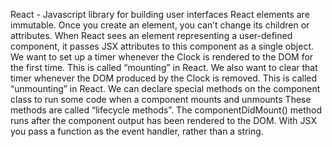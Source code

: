 React - Javascript library for building user interfaces
React elements are immutable. Once you create an element, you can’t change its children or attributes.
When React sees an element representing a user-defined component, it passes JSX attributes to this component as a single object.
We want to set up a timer whenever the Clock is rendered to the DOM for the first time. This is called “mounting” in React.
We also want to clear that timer whenever the DOM produced by the Clock is removed. This is called “unmounting” in React.
We can declare special methods on the component class to run some code when a component mounts and unmounts
These methods are called “lifecycle methods”.
The componentDidMount() method runs after the component output has been rendered to the DOM. 
With JSX you pass a function as the event handler, rather than a string.
